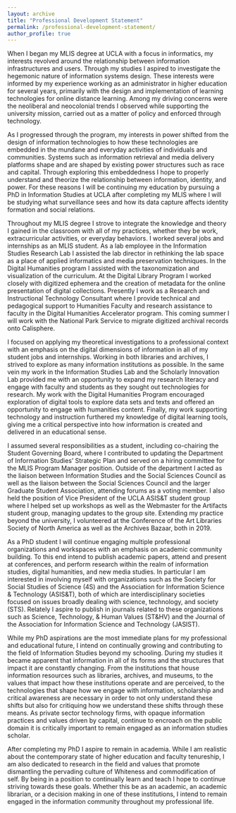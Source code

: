 ```yaml
---
layout: archive
title: "Professional Development Statement"
permalink: /professional-development-statement/
author_profile: true
---
```


When I began my MLIS degree at UCLA with a focus in informatics, my interests revolved around the relationship between information infrastructures and users. Through my studies I aspired to investigate the hegemonic nature of information systems design. These interests were informed by my experience working as an administrator in higher education for several years, primarily with the design and implementation of learning technologies for online distance learning. Among my driving concerns were the neoliberal and neocolonial trends I observed while supporting the university mission, carried out as a matter of policy and enforced through technology.

As I progressed through the program, my interests in power shifted from the design of information technologies to how these technologies are embedded in the mundane and everyday activities of individuals and communities. Systems such as information retrieval and media delivery platforms shape and are shaped by existing power structures such as race and capital. Through exploring this embeddedness I hope to properly understand and theorize the relationship between information, identity, and power. For these reasons I will be continuing my education by pursuing a PhD in Information Studies at UCLA after completing my MLIS where I will be studying what surveillance sees and how its data capture affects identity formation and social relations.

Throughout my MLIS degree I strove to integrate the knowledge and theory I gained in the classroom with all of my practices, whether they be work, extracurricular activities, or everyday behaviors. I worked several jobs and internships as an MLIS student. As a lab employee in the Information Studies Research Lab I assisted the lab director in rethinking the lab space as a place of applied informatics and media preservation techniques. In the Digital Humanities program I assisted with the taxonomization and visualization of the curriculum. At the Digital Library Program I worked closely with digitized ephemera and the creation of metadata for the online presentation of digital collections. Presently I work as a Research and Instructional Technology Consultant where I provide technical and pedagogical support to Humanities Faculty and research assistance to faculty in the Digital Humanities Accelerator program. This coming summer I will work with the National Park Service to migrate digitized archival records onto Calisphere.

I focused on applying my theoretical investigations to a professional context with an emphasis on the digital dimensions of information in all of my student jobs and internships. Working in both libraries and archives, I strived to explore as many information institutions as possible. In the same vein my work in the Information Studies Lab and the Scholarly Innovation Lab provided me with an opportunity to expand my research literacy and engage with faculty and students as they sought out technologies for research. My work with the Digital Humanities Program encouraged exploration of digital tools to explore data sets and texts and offered an opportunity to engage with humanities content. Finally, my work supporting technology and instruction furthered my knowledge of digital learning tools, giving me a critical perspective into how information is created and delivered in an educational sense.

I assumed several responsibilities as a student, including co-chairing the Student Governing Board, where I contributed to updating the Department of Information Studies’ Strategic Plan and served on a hiring committee for the MLIS Program Manager position. Outside of the department I acted as the liaison between Information Studies and the Social Sciences Council as well as the liaison between the Social Sciences Council and the larger Graduate Student Association, attending forums as a voting member. I also held the position of Vice President of the UCLA ASIS&T student group where I helped set up workshops as well as the Webmaster for the Artifacts student group, managing updates to the group site. Extending my practice beyond the university, I volunteered at the Conference of the Art Libraries Society of North America as well as the Archives Bazaar, both in 2019.

As a PhD student I will continue engaging multiple professional organizations and workspaces with an emphasis on academic community building. To this end intend to publish academic papers, attend and present at conferences, and perform research within the realm of information studies, digital humanities, and new media studies. In particular I am interested in involving myself with organizations such as the Society for Social Studies of Science (4S) and the Association for Information Science & Technology (ASIS&T), both of which are interdisciplinary societies focused on issues broadly dealing with science, technology, and society (STS). Relately I aspire to publish in journals related to these organizations such as 
Science, Technology, & Human Values (ST&HV) and the Journal of the Association for Information Science and Technology (JASIST).

While my PhD aspirations are the most immediate plans for my professional and educational future, I intend on continually growing and contributing to the field of Information Studies beyond my schooling. During my studies it became apparent that information in all of its forms and the structures that impact it are constantly changing. From the institutions that house information resources such as libraries, archives, and museums, to the values that impact how these institutions operate and are perceived, to the technologies that shape how we engage with information, scholarship and critical awareness are necessary in order to not only understand these shifts but also for critiquing how we understand these shifts through these means. As private sector technology firms, with opaque information practices and values driven by capital, continue to encroach on the public domain it is critically important to remain engaged as an information studies scholar.

After completing my PhD I aspire to remain in academia. While I am realistic about the contemporary state of higher education and faculty tenureship, I am also dedicated to research in the field and values that promote dismantling the pervading culture of Whiteness and commodification of self. By being in a position to continually learn and teach I hope to continue striving towards these goals. Whether this be as an academic, an academic librarian, or a decision making in one of these institutions, I intend to remain engaged in the information community throughout my professional life.
